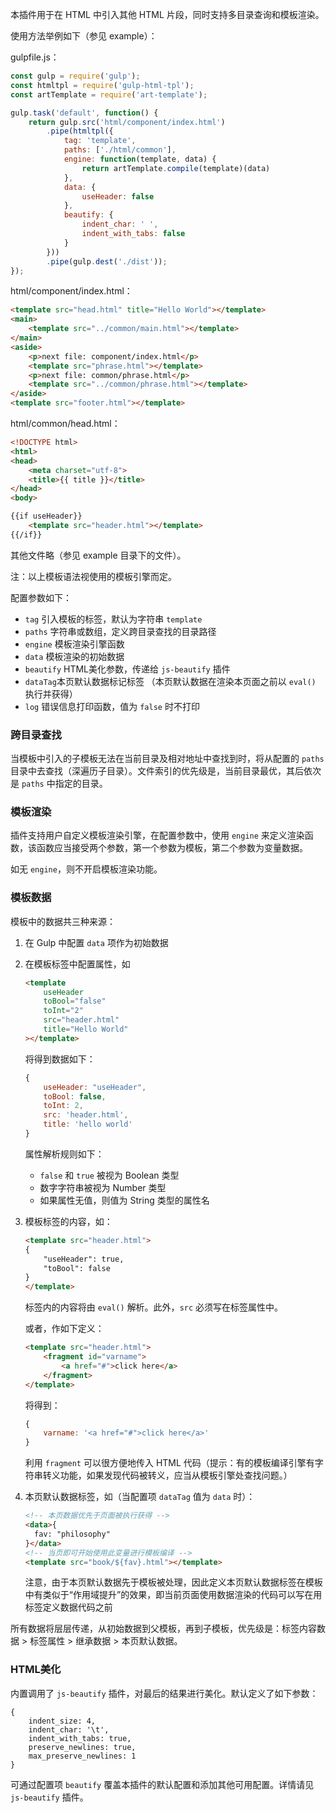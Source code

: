 本插件用于在 HTML 中引入其他 HTML 片段，同时支持多目录查询和模板渲染。



使用方法举例如下（参见 example）：

gulpfile.js：


```javascript
const gulp = require('gulp');
const htmltpl = require('gulp-html-tpl');
const artTemplate = require('art-template');

gulp.task('default', function() {
	return gulp.src('html/component/index.html')
		.pipe(htmltpl({
			tag: 'template',
			paths: ['./html/common'],
			engine: function(template, data) {
				return artTemplate.compile(template)(data)
			},
			data: {
				useHeader: false
			},
			beautify: {
				indent_char: ' ',
				indent_with_tabs: false
			}
		}))
		.pipe(gulp.dest('./dist'));
});
```

html/component/index.html：

```html
<template src="head.html" title="Hello World"></template>
<main>
	<template src="../common/main.html"></template>
</main>
<aside>
	<p>next file: component/index.html</p>
	<template src="phrase.html"></template>
	<p>next file: common/phrase.html</p>
	<template src="../common/phrase.html"></template>
</aside>
<template src="footer.html"></template>
```

html/common/head.html：

```html
<!DOCTYPE html>
<html>
<head>
	<meta charset="utf-8">
	<title>{{ title }}</title>
</head>
<body>

{{if useHeader}}
	<template src="header.html"></template>
{{/if}}
```


其他文件略（参见 example 目录下的文件）。

注：以上模板语法视使用的模板引擎而定。



配置参数如下：

 - `tag` 引入模板的标签，默认为字符串 `template`
 - `paths` 字符串或数组，定义跨目录查找的目录路径
 - `engine` 模板渲染引擎函数
 - `data` 模板渲染的初始数据
 - `beautify` HTML美化参数，传递给 `js-beautify` 插件
 - `dataTag`本页默认数据标记标签 （本页默认数据在渲染本页面之前以 `eval()` 执行并获得）
 - `log` 错误信息打印函数，值为 `false` 时不打印






### 跨目录查找  ###

当模板中引入的子模板无法在当前目录及相对地址中查找到时，将从配置的 `paths` 目录中去查找（深遍历子目录）。文件索引的优先级是，当前目录最优，其后依次是 `paths` 中指定的目录。



### 模板渲染 ###

插件支持用户自定义模板渲染引擎，在配置参数中，使用 `engine` 来定义渲染函数，该函数应当接受两个参数，第一个参数为模板，第二个参数为变量数据。

如无 `engine`，则不开启模板渲染功能。



### 模板数据 ###

模板中的数据共三种来源：

 1. 在 Gulp 中配置 `data` 项作为初始数据

 2. 在模板标签中配置属性，如

    ```html
    <template
    	useHeader
    	toBool="false"
    	toInt="2"
    	src="header.html"
    	title="Hello World"
    ></template>
    ```

    将得到数据如下：

    ```javascript
    {
    	useHeader: "useHeader",
    	toBool: false,
    	toInt: 2,
    	src: 'header.html',
    	title: 'hello world'
    }
    ```

    属性解析规则如下：
    ​	
     - `false` 和 `true` 被视为 Boolean 类型
     - 数字字符串被视为 Number 类型
     - 如果属性无值，则值为 String 类型的属性名

 3. 模板标签的内容，如：

    ```html
    <template src="header.html">
    {
    	"useHeader": true,
    	"toBool": false
    }
    </template>
    ```

    标签内的内容将由 `eval()` 解析。此外，`src` 必须写在标签属性中。

    或者，作如下定义：

    ```html
    <template src="header.html">
    	<fragment id="varname">
    		<a href="#">click here</a>
    	</fragment>
    </template>
    ```

    将得到：

    ```javascript
    {
    	varname: '<a href="#">click here</a>'
    }
    ```

    利用 `fragment` 可以很方便地传入 HTML 代码（提示：有的模板编译引擎有字符串转义功能，如果发现代码被转义，应当从模板引擎处查找问题。）

 4. 本页默认数据标签，如（当配置项 `dataTag` 值为 `data` 时）：

    ```html
    <!-- 本页数据优先于页面被执行获得 -->
    <data>{
      fav: "philosophy"
    }</data>
    <!-- 当页即可开始使用此变量进行模板编译 -->
    <template src="book/${fav}.html"></template>
    ```

    注意，由于本页默认数据先于模板被处理，因此定义本页默认数据标签在模板中有类似于“作用域提升”的效果，即当前页面使用数据渲染的代码可以写在用标签定义数据代码之前

所有数据将层层传递，从初始数据到父模板，再到子模板，优先级是：标签内容数据 > 标签属性 > 继承数据 > 本页默认数据。



### HTML美化 ###

内置调用了 `js-beautify` 插件，对最后的结果进行美化。默认定义了如下参数：

	{
		indent_size: 4,
		indent_char: '\t',
		indent_with_tabs: true,
		preserve_newlines: true,
		max_preserve_newlines: 1
	}

可通过配置项 `beautify` 覆盖本插件的默认配置和添加其他可用配置。详情请见 `js-beautify` 插件。